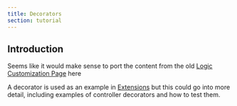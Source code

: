 ```yaml
---
title: Decorators
section: tutorial
---
```


## Introduction

Seems like it would make sense to port the content from the old [Logic Customization Page](http://http://guides.spreecommerce.com/logic_customization.html) here

A decorator is used as an example in [Extensions](../extensions/) but this could go into more detail, including examples of controller decorators and how to test them.


